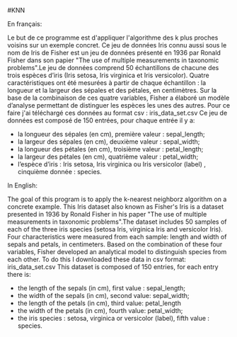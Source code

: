 #KNN

En français:

Le but de ce programme est d'appliquer l'algorithme des k plus proches voisins sur un exemple concret.
Ce jeu de données Iris connu aussi sous le nom de Iris de Fisher est un jeu de données présenté en 1936 par Ronald Fisher dans son papier "The use of multiple measurements in taxonomic problems".Le jeu de données comprend 50 échantillons de chacune des trois espèces d’iris (Iris setosa, Iris virginica et Iris versicolor). Quatre caractéristiques ont été mesurées à partir de chaque échantillon : la longueur et la largeur des sépales et des pétales, en centimètres. Sur la base de la combinaison de ces quatre variables, Fisher a élaboré un modèle d’analyse permettant de distinguer les espèces les unes des autres.
Pour ce faire j'ai téléchargé ces données au format csv : iris_data_set.csv
Ce jeu de données est composé de 150 entrées, pour chaque entrée il y a:
- la longueur des sépales (en cm), première valeur : sepal_length;
- la largeur des sépales (en cm), deuxième valeur : sepal_width;
- la longueur des pétales (en cm), troisième valeur : petal_length;
- la largeur des pétales (en cm), quatrième valeur : petal_width;
- l’espèce d’iris : Iris setosa, Iris virginica ou Iris versicolor (label) , cinquième donnée : species.

In English:

The goal of this program is to apply the k-nearest neighborz algorithm on a concrete example.
This Iris dataset also known as Fisher's Iris is a dataset presented in 1936 by Ronald Fisher in his paper "The use of multiple measurements in taxonomic problems".The dataset includes 50 samples of each of the three iris species (setosa Iris, virginica Iris and versicolor Iris). Four characteristics were measured from each sample: length and width of sepals and petals, in centimeters. Based on the combination of these four variables, Fisher developed an analytical model to distinguish species from each other.
To do this I downloaded these data in csv format: iris_data_set.csv
This dataset is composed of 150 entries, for each entry there is:
- the length of the sepals (in cm), first value : sepal_length;
- the width of the sepals (in cm), second value: sepal_width;
- the length of the petals (in cm), third value: petal_length
- the width of the petals (in cm), fourth value: petal_width;
- the iris species : setosa, virginica or versicolor (label), fifth value : species.

